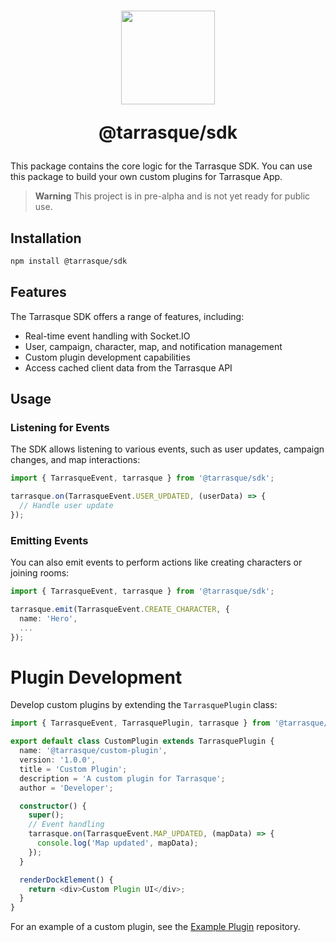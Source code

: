 <h1 align="center">
  <a href="https://tarrasque.app" target="_blank"><img src="https://tarrasque.app/images/logo.svg" width="150" /></a>
  <p>@tarrasque/sdk</p>
</h1>

This package contains the core logic for the Tarrasque SDK. You can use this package to build your own custom plugins for Tarrasque App.

> **Warning**
> This project is in pre-alpha and is not yet ready for public use.

## Installation

```sh
npm install @tarrasque/sdk
```

## Features

The Tarrasque SDK offers a range of features, including:

- Real-time event handling with Socket.IO
- User, campaign, character, map, and notification management
- Custom plugin development capabilities
- Access cached client data from the Tarrasque API

## Usage

### Listening for Events

The SDK allows listening to various events, such as user updates, campaign changes, and map interactions:

```ts
import { TarrasqueEvent, tarrasque } from '@tarrasque/sdk';

tarrasque.on(TarrasqueEvent.USER_UPDATED, (userData) => {
  // Handle user update
});
```

### Emitting Events

You can also emit events to perform actions like creating characters or joining rooms:

```ts
import { TarrasqueEvent, tarrasque } from '@tarrasque/sdk';

tarrasque.emit(TarrasqueEvent.CREATE_CHARACTER, {
  name: 'Hero',
  ...
});
```

# Plugin Development

Develop custom plugins by extending the `TarrasquePlugin` class:

```ts
import { TarrasqueEvent, TarrasquePlugin, tarrasque } from '@tarrasque/sdk';

export default class CustomPlugin extends TarrasquePlugin {
  name: '@tarrasque/custom-plugin',
  version: '1.0.0',
  title = 'Custom Plugin';
  description = 'A custom plugin for Tarrasque';
  author = 'Developer';

  constructor() {
    super();
    // Event handling
    tarrasque.on(TarrasqueEvent.MAP_UPDATED, (mapData) => {
      console.log('Map updated', mapData);
    });
  }

  renderDockElement() {
    return <div>Custom Plugin UI</div>;
  }
}
```

For an example of a custom plugin, see the [Example Plugin](https://github.com/tarrasqueapp/example-plugin) repository.
